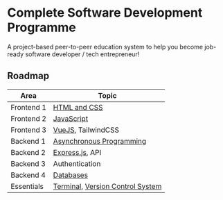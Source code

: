 # Complete Software Development Programme

A project-based peer-to-peer education system to help you become job-ready
software developer / tech entrepreneur!

## Roadmap

| Area       | Topic                                                                                                                                                                                                                                  |
| ---------- | -------------------------------------------------------------------------------------------------------------------------------------------------------------------------------------------------------------------------------------- |
| Frontend 1 | [HTML and CSS](https://github.com/thcollective/complete-software-development-programme/tree/f1/html-css)                                                                                                                               |
| Frontend 2 | [JavaScript](https://github.com/thcollective/complete-software-development-programme/tree/f2/javascript)                                                                                                                               |
| Frontend 3 | [VueJS](https://github.com/thcollective/complete-software-development-programme/tree/f3/vue-js), TailwindCSS                                                                                                                           |
| Backend 1  | [Asynchronous Programming](https://github.com/thcollective/complete-software-development-programme/tree/b1/asynchronous-programming)                                                                                                   |
| Backend 2  | [Express.js](https://github.com/thcollective/complete-software-development-programme/tree/b2/express-js), API                                                                                                                          |
| Backend 3  | Authentication                                                                                                                                                                                                                         |
| Backend 4  | [Databases](https://github.com/thcollective/complete-software-development-programme/tree/b4/databases)                                                                                                                                 |
| Essentials     | [Terminal](https://github.com/thcollective/complete-software-development-programme/tree/d1/terminal), [Version Control System](https://github.com/thcollective/complete-software-development-programme/tree/d1/version-control-system) |
